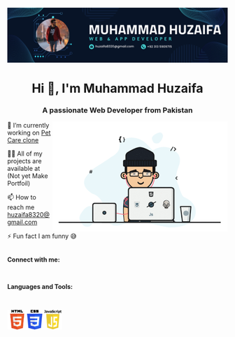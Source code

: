<a href="#"><img src="img/Banner1.png" alt=""></a>
<h1 align="center">Hi 👋, I'm Muhammad Huzaifa</h1>
<h3 align="center">A passionate Web Developer from Pakistan</h3>
<img align="right" alt="huzaifa8320" width="400" src="./img/Image.gif"

  
🔭 I’m currently working on [Pet Care clone](https://huzaifa8320.github.io/Pet-Care-Assignment-No-11/)

👨‍💻 All of my projects are available at (Not yet Make Portfoil)

📫 How to reach me huzaifa8320@gmail.com

⚡ Fun fact I am funny 😅
<br><br>
<p><b>Connect with me:</b></p>
<br>
<p><b>Languages and Tools:</b></p>
<br>
<p align="left"><a href="#"><img src="./img/html.png"  width="45" height="45"/></a><a href="#"><img src="img/css.png" width="35" height="45"/></a><a href="#"><img src="img/java.png"  width="45" height="45"/></a></p>

